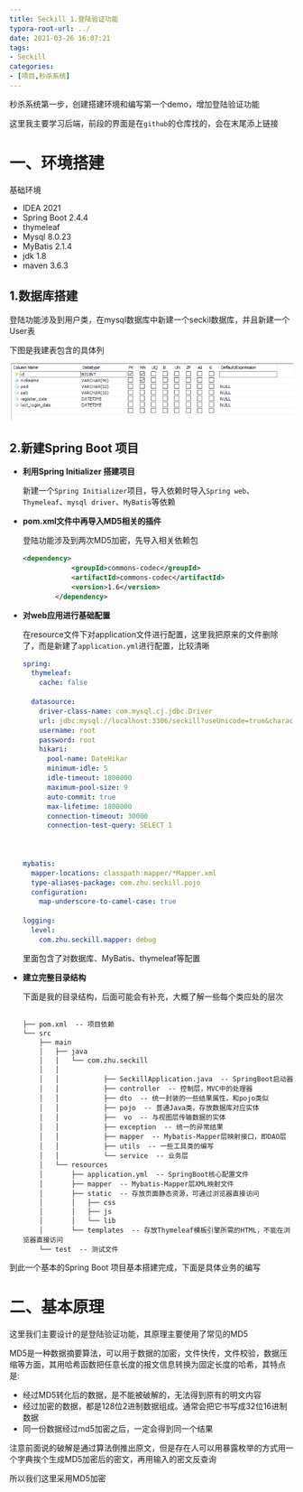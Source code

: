 ```yaml
---
title: Seckill 1.登陆验证功能
typora-root-url: ../
date: 2021-03-26 16:07:21
tags:
- Seckill
categories:
- [项目,秒杀系统]
---
```


秒杀系统第一步，创建搭建环境和编写第一个demo，增加登陆验证功能

这里我主要学习后端，前段的界面是在`github`的仓库找的，会在末尾添上链接

<!--more-->

# 一、环境搭建

基础环境

- IDEA 2021
- Spring Boot 2.4.4
- thymeleaf
- Mysql 8.0.23
- MyBatis  2.1.4
- jdk 1.8
- maven 3.6.3

## 1.数据库搭建

登陆功能涉及到用户类，在mysql数据库中新建一个seckil数据库，并且新建一个User表

下图是我建表包含的具体列

![image-20210329200837037](/images/image-20210329200837037.png)

## 2.新建Spring Boot 项目

- **利用Spring Initializer 搭建项目**

  新建一个`Spring Initializer`项目，导入依赖时导入`Spring web`、`Thymeleaf`、`mysql driver`、`MyBatis`等依赖

- **pom.xml文件中再导入MD5相关的插件**

  登陆功能涉及到两次MD5加密，先导入相关依赖包

  ```xml
  <dependency>
              <groupId>commons-codec</groupId>
              <artifactId>commons-codec</artifactId>
              <version>1.6</version>
          </dependency>
  ```

- **对web应用进行基础配置**

  在resource文件下对application文件进行配置，这里我把原来的文件删除了，而是新建了`application.yml`进行配置，比较清晰

  ```yml
  spring:
    thymeleaf:
      cache: false
  
    datasource:
      driver-class-name: com.mysql.cj.jdbc.Driver
      url: jdbc:mysql://localhost:3306/seckill?useUnicode=true&characterEncoding=utf-8&serverTimezone=GMT%2B8
      username: root
      password: root
      hikari:
        pool-name: DateHikar
        minimum-idle: 5
        idle-timeout: 1800000
        maximum-pool-size: 9
        auto-commit: true
        max-lifetime: 1800000
        connection-timeout: 30000
        connection-test-query: SELECT 1
  
  
  
  mybatis:
    mapper-locations: classpath:mapper/*Mapper.xml
    type-aliases-package: com.zhu.seckill.pojo
    configuration:
      map-underscore-to-camel-case: true
  
  logging:
    level:
      com.zhu.seckill.mapper: debug
  ```

  里面包含了对数据库、MyBatis、thymeleaf等配置

- **建立完整目录结构**

  下面是我的目录结构，后面可能会有补充，大概了解一些每个类应处的层次

  ```
  
  ├── pom.xml  -- 项目依赖
  └── src
      ├── main
      │   ├── java
      │   │   └── com.zhu.seckill
      │   │       
      │   │           ├── SeckillApplication.java  -- SpringBoot启动器
      │   │           ├── controller  -- 控制层，MVC中的处理器
      │   │           ├── dto  -- 统一封装的一些结果属性，和pojo类似
      │   │           ├── pojo  -- 普通Java类，存放数据库对应实体
      │   │           ├──  vo  -- 与视图层传输数据的实体
      │   │           ├── exception  -- 统一的异常结果
      │   │           ├── mapper  -- Mybatis-Mapper层映射接口，即DAO层
      │   │           ├── utils  -- 一些工具类的编写
      │   │           └── service  -- 业务层
      │   └── resources
      │       ├── application.yml  -- SpringBoot核心配置文件
      │       ├── mapper  -- Mybatis-Mapper层XML映射文件
      │       ├── static  -- 存放页面静态资源，可通过浏览器直接访问
      │       │   ├── css
      │       │   ├── js
      │       │   └── lib
      │       └── templates  -- 存放Thymeleaf模板引擎所需的HTML，不能在浏览器直接访问
      └── test  -- 测试文件
  ```

到此一个基本的Spring Boot 项目基本搭建完成，下面是具体业务的编写

# 二、基本原理

这里我们主要设计的是登陆验证功能，其原理主要使用了常见的MD5

MD5是一种数据摘要算法，可以用于数据的加密，文件快传，文件校验，数据压缩等方面，其用哈希函数把任意长度的报文信息转换为固定长度的哈希，其特点是: 

- 经过MD5转化后的数据，是不能被破解的，无法得到原有的明文内容
- 经过加密的数据，都是128位2进制数据组成。通常会把它书写成32位16进制数据
- 同一份数据经过md5加密之后，一定会得到同一个结果

注意前面说的破解是通过算法倒推出原文，但是存在人可以用暴露枚举的方式用一个字典挨个生成MD5加密后的密文，再用输入的密文反查询

所以我们这里采用MD5加密



